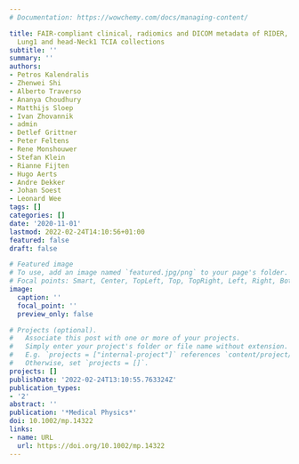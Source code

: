 ```yaml
---
# Documentation: https://wowchemy.com/docs/managing-content/

title: FAIR-compliant clinical, radiomics and DICOM metadata of RIDER, interobserver,
  Lung1 and head-Neck1 TCIA collections
subtitle: ''
summary: ''
authors:
- Petros Kalendralis
- Zhenwei Shi
- Alberto Traverso
- Ananya Choudhury
- Matthijs Sloep
- Ivan Zhovannik
- admin
- Detlef Grittner
- Peter Feltens
- Rene Monshouwer
- Stefan Klein
- Rianne Fijten
- Hugo Aerts
- Andre Dekker
- Johan Soest
- Leonard Wee
tags: []
categories: []
date: '2020-11-01'
lastmod: 2022-02-24T14:10:56+01:00
featured: false
draft: false

# Featured image
# To use, add an image named `featured.jpg/png` to your page's folder.
# Focal points: Smart, Center, TopLeft, Top, TopRight, Left, Right, BottomLeft, Bottom, BottomRight.
image:
  caption: ''
  focal_point: ''
  preview_only: false

# Projects (optional).
#   Associate this post with one or more of your projects.
#   Simply enter your project's folder or file name without extension.
#   E.g. `projects = ["internal-project"]` references `content/project/deep-learning/index.md`.
#   Otherwise, set `projects = []`.
projects: []
publishDate: '2022-02-24T13:10:55.763324Z'
publication_types:
- '2'
abstract: ''
publication: '*Medical Physics*'
doi: 10.1002/mp.14322
links:
- name: URL
  url: https://doi.org/10.1002/mp.14322
---
```

